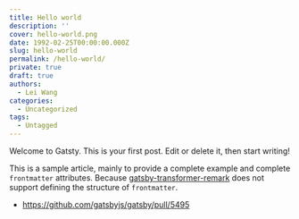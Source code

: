 ```yaml
---
title: Hello world
description: ''
cover: hello-world.png
date: 1992-02-25T00:00:00.000Z
slug: hello-world
permalink: /hello-world/
private: true
draft: true
authors:
  - Lei Wang
categories:
  - Uncategorized
tags:
  - Untagged
---
```


Welcome to Gatsty. This is your first post. Edit or delete it, then start writing!

This is a sample article, mainly to provide a complete example and complete `frontmatter` attributes. Because [gatsby-transformer-remark](https://www.gatsbyjs.org/packages/gatsby-transformer-remark/) does not support defining the structure of `frontmatter`.

- https://github.com/gatsbyjs/gatsby/pull/5495
